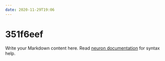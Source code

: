 ```yaml
---
date: 2020-11-29T19:06
---
```


# 351f6eef

Write your Markdown content here. Read [neuron documentation](https://neuron.zettel.page/2011404.html) for syntax help.

